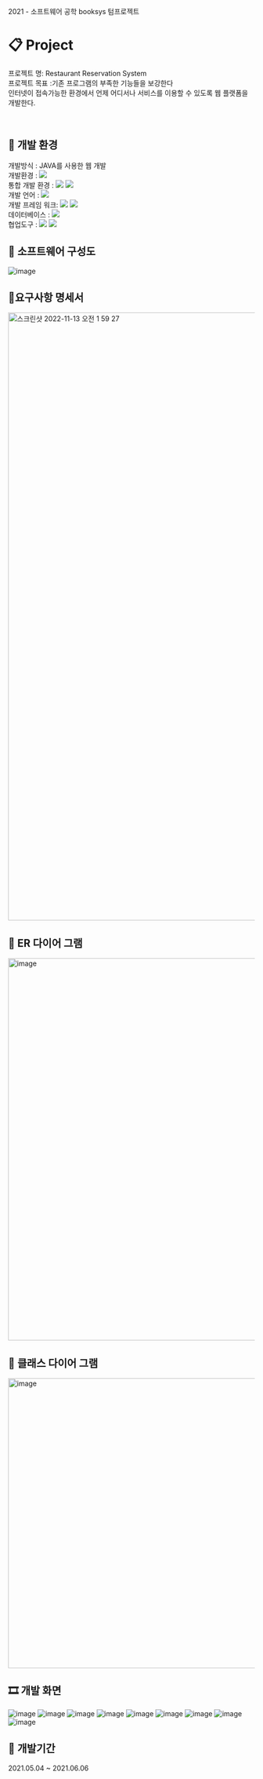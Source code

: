 2021 - 소프트웨어 공학 booksys 텀프로젝트
# 📋 Project 
프로젝트 명: Restaurant Reservation System <br>
프로젝트 목표 :기존 프로그램의 부족한 기능들을 보강한다 <br> 
인터넷이 접속가능한 환경에서 언제 어디서나 서비스를 이용할 수 있도록 웹 플랫폼을 개발한다.<br>

<br>

## 📝 개발 환경

개발방식 : JAVA를 사용한 웹 개발 <br>
개발환경 : <img src="https://img.shields.io/badge/Window10-0078D6?style=for-the-badge&logo=Windows&logoColor=white"><br>
통합 개발 환경 : <img src="https://img.shields.io/badge/IntelliJ-000000?style=for-the-badge&logo=IntelliJ IDEA&logoColor=white">
<img src="https://img.shields.io/badge/Eclipse-2C2255?style=for-the-badge&logo=Eclipse IDE&logoColor=white"><br>
개발 언어 : <img src="https://img.shields.io/badge/JAVA-000000?style=for-the-badge&logo=Java&logoColor=white"><br>
개발 프레임 워크: <img src="https://img.shields.io/badge/Spring-6DB33F?style=for-the-badge&logo=Spring&logoColor=white">
<img src="https://img.shields.io/badge/SpringBoot-6DB33F?style=for-the-badge&logo=SpringBoot&logoColor=white"><br>
데이터베이스 : <img src="https://img.shields.io/badge/MySQL-4479A1?style=for-the-badge&logo=MySQL&logoColor=white"><br>
협업도구 : <img src="https://img.shields.io/badge/GitHub-181717?style=for-the-badge&logo=GitHub&logoColor=white"> 
<img src="https://img.shields.io/badge/Google Drive-4285F4?style=for-the-badge&logo=Google Drive&logoColor=white"><br>

## 🎨 소프트웨어 구성도 
![image](https://user-images.githubusercontent.com/51548333/197350663-418369a6-6e54-4261-92fb-e86a1687e270.png)

## 🎨요구사항 명세서
<img width="1239" alt="스크린샷 2022-11-13 오전 1 59 27" src="https://user-images.githubusercontent.com/51548333/201485548-52058a7b-1618-45c6-9317-67b90814ac73.png">

## 🎨 ER 다이어 그램
<img width="779" alt="image" src="https://user-images.githubusercontent.com/51548333/201485219-02fe6ef6-59bf-45e2-befd-bdedb1060f2e.png">  

## 🎨 클래스 다이어 그램
<img width="591" alt="image" src="https://user-images.githubusercontent.com/51548333/201485252-b6a1975e-15af-41d2-986e-6e80ef412d36.png">

## 🎞 개발 화면

![image](https://user-images.githubusercontent.com/51548333/197350877-48d8c0a3-0101-4f44-914a-aaa41cbf2f92.png)
![image](https://user-images.githubusercontent.com/51548333/197351010-999526b7-f7d4-4f04-bcd9-125c59e85000.png)
![image](https://user-images.githubusercontent.com/51548333/197351031-a91e3d1e-6a87-4691-86fe-44f167e78274.png)
![image](https://user-images.githubusercontent.com/51548333/197351045-a57913f1-d080-449c-93c8-33aa7c7629b6.png)
![image](https://user-images.githubusercontent.com/51548333/197351105-499dc784-9187-4b37-b620-00760e933522.png)
![image](https://user-images.githubusercontent.com/51548333/197351229-efc60806-6af0-4a61-8c55-28361f9f3270.png)
![image](https://user-images.githubusercontent.com/51548333/197351299-191006ec-a982-45d6-89ab-16e8d554388a.png)
![image](https://user-images.githubusercontent.com/51548333/197351358-64e78734-e561-4c7a-97ab-0785517eaf1b.png)
![image](https://user-images.githubusercontent.com/51548333/197351600-5b4a35e5-958a-4d72-9924-8c188596bda8.png)


## 📅 개발기간
2021.05.04 ~ 2021.06.06  

